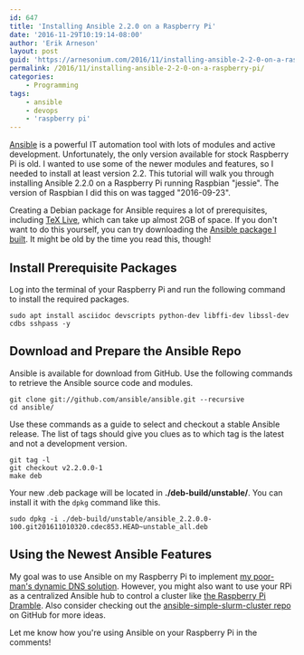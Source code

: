 ```yaml
---
id: 647
title: 'Installing Ansible 2.2.0 on a Raspberry Pi'
date: '2016-11-29T10:19:14-08:00'
author: 'Erik Arneson'
layout: post
guid: 'https://arnesonium.com/2016/11/installing-ansible-2-2-0-on-a-raspberry-pi/'
permalink: /2016/11/installing-ansible-2-2-0-on-a-raspberry-pi/
categories:
    - Programming
tags:
    - ansible
    - devops
    - 'raspberry pi'
---
```


[Ansible](https://www.ansible.com/) is a powerful IT automation tool with lots of modules and active development. Unfortunately, the only version available for stock Raspberry Pi is old. I wanted to use some of the newer modules and features, so I needed to install at least version 2.2. This tutorial will walk you through installing Ansible 2.2.0 on a Raspberry Pi running Raspbian "jessie". The version of Raspbian I did this on was tagged "2016-09-23".

Creating a Debian package for Ansible requires a lot of prerequisites, including [TeX Live](https://www.tug.org/texlive/), which can take up almost 2GB of space. If you don't want to do this yourself, you can try downloading the [Ansible package I built](http://arnesonium-downloads.s3.amazonaws.com/ansible_2.2.0.0-100.git201611010320.cdec853.HEAD~unstable_all.deb). It might be old by the time you read this, though!

## Install Prerequisite Packages

Log into the terminal of your Raspberry Pi and run the following command to install the required packages.

``` shell
sudo apt install asciidoc devscripts python-dev libffi-dev libssl-dev cdbs sshpass -y
```

## Download and Prepare the Ansible Repo

Ansible is available for download from GitHub. Use the following commands to retrieve the Ansible source code and modules.

``` shell
git clone git://github.com/ansible/ansible.git --recursive
cd ansible/
```

Use these commands as a guide to select and checkout a stable Ansible release. The list of tags should give you clues as to which tag is the latest and not a development version.

``` shell
git tag -l
git checkout v2.2.0.0-1
make deb
```

Your new .deb package will be located in **./deb-build/unstable/**. You can install it with the `dpkg` command like this.

``` shell
sudo dpkg -i ./deb-build/unstable/ansible_2.2.0.0-100.git201611010320.cdec853.HEAD~unstable_all.deb
```

## Using the Newest Ansible Features

My goal was to use Ansible on my Raspberry Pi to implement [my poor-man's dynamic DNS solution](https://arnesonium.com/2016/07/a-poor-mans-dynamic-dns-with-ansible-and-amazon-route53/). However, you might also want to use your RPi as a centralized Ansible hub to control a cluster like [the Raspberry Pi Dramble](http://www.pidramble.com/).  Also consider checking out the [ansible-simple-slurm-cluster repo](https://github.com/ajdecon/ansible-simple-slurm-cluster) on GitHub for more ideas.

Let me know how you're using Ansible on your Raspberry Pi in the comments!

